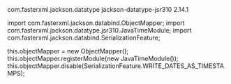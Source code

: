 <dependency>
  <groupId>com.fasterxml.jackson.datatype</groupId>
  <artifactId>jackson-datatype-jsr310</artifactId>
  <version>2.14.1</version> <!-- Match your jackson-databind version -->
</dependency>

import com.fasterxml.jackson.databind.ObjectMapper;
import com.fasterxml.jackson.datatype.jsr310.JavaTimeModule;
import com.fasterxml.jackson.databind.SerializationFeature;

this.objectMapper = new ObjectMapper();
        this.objectMapper.registerModule(new JavaTimeModule());
        this.objectMapper.disable(SerializationFeature.WRITE_DATES_AS_TIMESTAMPS);
